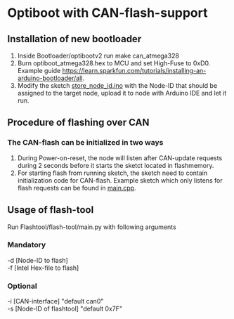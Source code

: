 # Optiboot with CAN-flash-support

## Installation of new bootloader
1. Inside Bootloader/optibootv2 run make can_atmega328
2. Burn optiboot_atmega328.hex to MCU and set High-Fuse to 0xD0. Example guide https://learn.sparkfun.com/tutorials/installing-an-arduino-bootloader/all.
3. Modify the sketch [store_node_id.ino](Flashtool/MCU-sketch/store_node_id.ino) with the Node-ID that should be assigned to the target node, upload it to node with Arduino IDE and let it run. 

## Procedure of flashing over CAN
### The CAN-flash can be initialized in two ways
1. During Power-on-reset, the node will listen after CAN-update requests during 2 seconds before it starts the sketct located in flashmemory.
2. For starting flash from running sketch, the sketch need to contain initialization code for CAN-flash. Example sketch which only listens for flash requests can be found in [main.cpp](Flashtool/MCU-sketch/main.cpp). 


## Usage of flash-tool
Run Flashtool/flash-tool/main.py with following arguments
### Mandatory
-d [Node-ID to flash]<br/>
-f [Intel Hex-file to flash]

### Optional
-i [CAN-interface] "default can0" <br/>
-s [Node-ID of flashtool] "default 0x7F"


